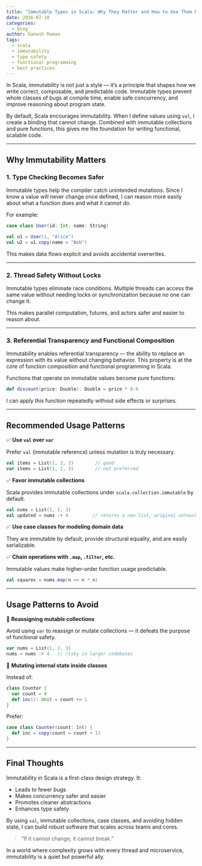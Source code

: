 ```yaml
---
title: "Immutable Types in Scala: Why They Matter and How to Use Them Right"
date: 2016-07-10
categories:
  - blog
author: Ganesh Raman
tags:
  - scala
  - immutability
  - type safety
  - functional programming
  - best practices
---
```


In Scala, immutability is not just a style — it’s a principle that shapes how we write correct, composable, and predictable code. Immutable types prevent whole classes of bugs at compile time, enable safe concurrency, and improve reasoning about program state.

By default, Scala encourages immutability. When I define values using `val`, I create a binding that cannot change. Combined with immutable collections and pure functions, this gives me the foundation for writing functional, scalable code.

---

## Why Immutability Matters

### 1. Type Checking Becomes Safer

Immutable types help the compiler catch unintended mutations. Since I know a value will never change once defined, I can reason more easily about what a function does and what it cannot do.

For example:

```scala
case class User(id: Int, name: String)

val u1 = User(1, "Alice")
val u2 = u1.copy(name = "Bob")
```

This makes data flows explicit and avoids accidental overwrites.

---

### 2. Thread Safety Without Locks

Immutable types eliminate race conditions. Multiple threads can access the same value without needing locks or synchronization because no one can change it.

This makes parallel computation, futures, and actors safer and easier to reason about.

---

### 3. Referential Transparency and Functional Composition

Immutability enables referential transparency — the ability to replace an expression with its value without changing behavior. This property is at the core of function composition and functional programming in Scala.

Functions that operate on immutable values become pure functions:

```scala
def discount(price: Double): Double = price * 0.9
```

I can apply this function repeatedly without side effects or surprises.

---

## Recommended Usage Patterns

✅ **Use `val` over `var`**

Prefer `val` (immutable reference) unless mutation is truly necessary.

```scala
val items = List(1, 2, 3)        // good
var items = List(1, 2, 3)        // not preferred
```

✅ **Favor immutable collections**

Scala provides immutable collections under `scala.collection.immutable` by default.

```scala
val nums = List(1, 2, 3)
val updated = nums :+ 4         // returns a new list, original untouched
```

✅ **Use case classes for modeling domain data**

They are immutable by default, provide structural equality, and are easily serializable.

✅ **Chain operations with `.map`, `.filter`, etc.**

Immutable values make higher-order function usage predictable.

```scala
val squares = nums.map(n => n * n)
```

---

## Usage Patterns to Avoid

🚫 **Reassigning mutable collections**

Avoid using `var` to reassign or mutate collections — it defeats the purpose of functional safety.

```scala
var nums = List(1, 2, 3)
nums = nums :+ 4   // risky in larger codebases
```

🚫 **Mutating internal state inside classes**

Instead of:

```scala
class Counter {
  var count = 0
  def inc(): Unit = count += 1
}
```

Prefer:

```scala
case class Counter(count: Int) {
  def inc = copy(count = count + 1)
}
```

---

## Final Thoughts

Immutability in Scala is a first-class design strategy. It:

- Leads to fewer bugs
- Makes concurrency safer and easier
- Promotes cleaner abstractions
- Enhances type safety

By using `val`, immutable collections, case classes, and avoiding hidden state, I can build robust software that scales across teams and cores.

> “If it cannot change, it cannot break.”

In a world where complexity grows with every thread and microservice, immutability is a quiet but powerful ally.

